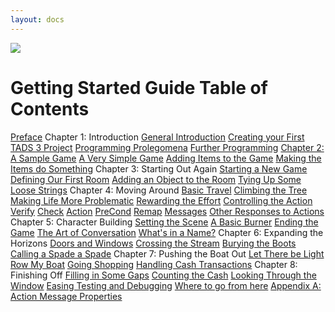 ```yaml
---
layout: docs
---
```



[<img src="topbar.jpg" data-border="0" />](index.html)
# Getting Started Guide Table of Contents



<a href="newchapterwithtext.html" class="toc">Preface</a>
Chapter 1: Introduction
<a href="generalintroduction.html" class="toc">General Introduction</a>
<a href="creatingyourfirsttads3project.html" class="toc">Creating your
First TADS 3 Project</a>
<a href="programmingprolegomena.html" class="toc">Programming
Prolegomena</a>
<a href="furtherprogramming.html" class="toc">Further Programming</a>
<a href="chapter2.html" class="toc">Chapter 2: A Sample Game</a>
<a href="averysimplegame.html" class="toc">A Very Simple Game</a>
<a href="addingitemstothegame.html" class="toc">Adding Items to the
Game</a>
<a href="makingtheitemsdosomething.html" class="toc">Making the Items do
Something</a>
Chapter 3: Starting Out Again
<a href="startinganewgame.html" class="toc">Starting a New Game</a>
<a href="definingourfirstroom.html" class="toc">Defining Our First
Room</a>
<a href="addinganobjecttotheroom.html" class="toc">Adding an Object to
the Room</a>
<a href="tyingupsomeloosestrings.html" class="toc">Tying Up Some Loose
Strings</a>
Chapter 4: Moving Around
<a href="basictravel.html" class="toc">Basic Travel</a>
<a href="climbingthetree.html" class="toc">Climbing the Tree</a>
<a href="makinglifemoreproblematic.html" class="toc">Making Life More
Problematic</a>
<a href="rewardingtheeffort.html" class="toc">Rewarding the Effort</a>
<a href="controllingtheaction.html" class="toc">Controlling the
Action</a>
<a href="verify.html" class="toc">Verify</a>
<a href="check.html" class="toc">Check</a>
<a href="action.html" class="toc">Action</a>
<a href="precond.html" class="toc">PreCond</a>
<a href="remap.html" class="toc">Remap</a>
<a href="messages.html" class="toc">Messages</a>
<a href="otherresponsestoactions.html" class="toc">Other Responses to
Actions</a>
Chapter 5: Character Building
<a href="settingthescene.html" class="toc">Setting the Scene</a>
<a href="abasicburner.html" class="toc">A Basic Burner</a>
<a href="endingthegame.html" class="toc">Ending the Game</a>
<a href="theartofconversation.html" class="toc">The Art of
Conversation</a>
<a href="whatsinaname.html" class="toc">What's in a Name?</a>
Chapter 6: Expanding the Horizons
<a href="doorsandwindows.html" class="toc">Doors and Windows</a>
<a href="crossingthestream.html" class="toc">Crossing the Stream</a>
<a href="buryingtheboots.html" class="toc">Burying the Boots</a>
<a href="callingaspadeaspade.html" class="toc">Calling a Spade a
Spade</a>
Chapter 7: Pushing the Boat Out
<a href="lettherebelight.html" class="toc">Let There be Light</a>
<a href="rowmyboat.html" class="toc">Row My Boat</a>
<a href="goingshopping.html" class="toc">Going Shopping</a>
<a href="handlingcashtransactions.html" class="toc">Handling Cash
Transactions</a>
Chapter 8: Finishing Off
<a href="fillinginsomegaps.html" class="toc">Filling in Some Gaps</a>
<a href="countingthecash.html" class="toc">Counting the Cash</a>
<a href="lookingthroughthewindow.html" class="toc">Looking Through the
Window</a>
<a href="easingtestinganddebugging.html" class="toc">Easing Testing and
Debugging</a>
<a href="wheretogofromhere.html" class="toc">Where to go from here</a>
<a href="appendixa-actionmessagepropert.html" class="toc">Appendix A:
Action Message Properties</a>




